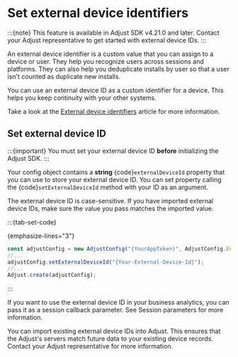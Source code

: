 # Set external device identifiers

:::{note}
This feature is available in Adjust SDK v4.21.0 and later. Contact your Adjust representative to get started with external device IDs.
:::

An external device identifier is a custom value that you can assign to a device or user. They help you recognize users across sessions and platforms. They can also help you deduplicate installs by user so that a user isn't counted as duplicate new installs.

You can use an external device ID as a custom identifier for a device. This helps you keep continuity with your other systems.

Take a look at the [External device identifiers](https://help.adjust.com/en/article/external-device-identifiers) article for more information.

## Set external device ID

:::{important}
You must set your external device ID __before__ initializing the Adjust SDK.
:::

Your config object contains a __string__ {code}`externalDeviceId` property that you can use to store your external device ID. You can set property calling the {code}`setExternalDeviceId` method with your ID as an argument.

The external device ID is case-sensitive. If you have imported external device IDs, make sure the value you pass matches the imported value.

:::{tab-set-code}

{emphasize-lines="3"}
```js
const adjustConfig = new AdjustConfig("{YourAppToken}", AdjustConfig.EnvironmentSandbox);
//...
adjustConfig.setExternalDeviceId("{Your-External-Device-Id}");
//...
Adjust.create(adjustConfig);
```

:::

If you want to use the external device ID in your business analytics, you can pass it as a session callback parameter. See Session parameters for more information.

You can import existing external device IDs into Adjust. This ensures that the Adjust's servers match future data to your existing device records. Contact your Adjust representative for more information.
